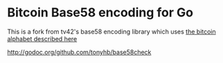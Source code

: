 # Bitcoin Base58 encoding for Go

This is a fork from tv42's base58 encoding library which uses [the bitcoin alphabet described here](https://en.bitcoin.it/wiki/Base58Check_encoding)


http://godoc.org/github.com/tonyhb/base58check
